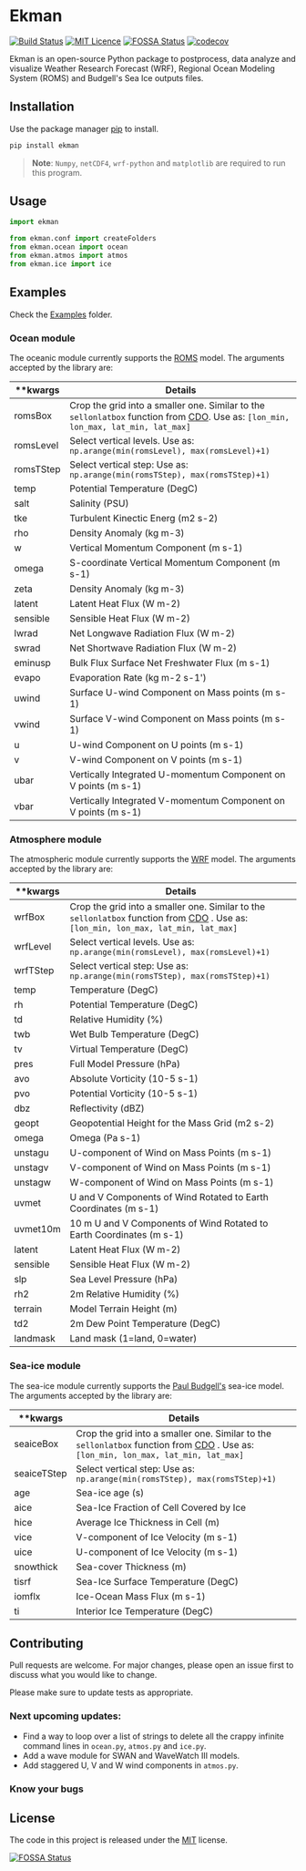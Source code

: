 # Ekman
[![Build Status](https://travis-ci.org/uesleisutil/ekman.svg?branch=main)](https://travis-ci.org/uesleisutil/ekman)
[![MIT Licence](https://badges.frapsoft.com/os/mit/mit.png?v=103)](https://opensource.org/licenses/mit-license.php)
[![FOSSA Status](https://app.fossa.com/api/projects/git%2Bgithub.com%2Fuesleisutil%2FEkman.svg?type=shield)](https://app.fossa.com/projects/git%2Bgithub.com%2Fuesleisutil%2FEkman?ref=badge_shield)
[![codecov](https://codecov.io/gh/uesleisutil/ekman/branch/main/graph/badge.svg?token=J1xWME34Fq)](https://codecov.io/gh/uesleisutil/ekman)

Ekman is an open-source Python package to postprocess, data analyze and visualize Weather Research Forecast (WRF), Regional Ocean Modeling System (ROMS) and Budgell's Sea Ice outputs files.

## Installation

Use the package manager [pip](https://pip.pypa.io/en/stable/) to install.

```bash
pip install ekman
```

> **Note**: `Numpy`, `netCDF4`, `wrf-python` and `matplotlib` are required to run this program.


## Usage

```python
import ekman

from ekman.conf import createFolders
from ekman.ocean import ocean
from ekman.atmos import atmos
from ekman.ice import ice
```

## Examples
Check the [Examples] folder.


### Ocean module

The oceanic module currently supports the [ROMS] model. The arguments accepted by the library are:

| **kwargs  | Details |
| ------    | ------ |
| romsBox   | Crop the grid into a smaller one. Similar to the `sellonlatbox` function from [CDO]. Use as: `[lon_min, lon_max, lat_min, lat_max]` |
| romsLevel | Select vertical levels. Use as: `np.arange(min(romsLevel), max(romsLevel)+1)` |
| romsTStep | Select vertical step: Use as: ` np.arange(min(romsTStep), max(romsTStep)+1)` |
| temp      | Potential Temperature (DegC) |
| salt      | Salinity (PSU) |
| tke       | Turbulent Kinectic Energ (m2 s-2)|
| rho       | Density Anomaly (kg m-3) |
| w         | Vertical Momentum Component (m s-1) |
| omega     | S-coordinate Vertical Momentum Component (m s-1) |
| zeta      | Density Anomaly (kg m-3) |
| latent    | Latent Heat Flux (W m-2) |
| sensible  | Sensible Heat Flux (W m-2) |
| lwrad     | Net Longwave Radiation Flux (W m-2) |
| swrad     | Net Shortwave Radiation Flux (W m-2) |
| eminusp   | Bulk Flux Surface Net Freshwater Flux (m s-1) |
| evapo     | Evaporation Rate (kg m-2 s-1') |
| uwind     | Surface U-wind Component on Mass points (m s-1) |
| vwind     | Surface V-wind Component on Mass points (m s-1) |
| u         | U-wind Component on U points (m s-1) |
| v         | V-wind Component on V points (m s-1) |
| ubar      | Vertically Integrated U-momentum Component on V points (m s-1) |
| vbar      | Vertically Integrated V-momentum Component on V points (m s-1) |

### Atmosphere module

The atmospheric module currently supports the [WRF] model. The arguments accepted by the library are:

| **kwargs  | Details |
| ------    | ------ |
| wrfBox   | Crop the grid into a smaller one. Similar to the `sellonlatbox` function from [CDO] . Use as: `[lon_min, lon_max, lat_min, lat_max]`  |
| wrfLevel | Select vertical levels. Use as: `np.arange(min(romsLevel), max(romsLevel)+1)` |
| wrfTStep | Select vertical step: Use as: ` np.arange(min(romsTStep), max(romsTStep)+1)` |
| temp     | Temperature (DegC) |
| rh       | Potential Temperature (DegC) |
| td       | Relative Humidity (%) |
| twb      | Wet Bulb Temperature (DegC) |
| tv       | Virtual Temperature (DegC) |
| pres     | Full Model Pressure (hPa)|
| avo      | Absolute Vorticity (10-5 s-1) |
| pvo      | Potential Vorticity (10-5 s-1) |
| dbz      | Reflectivity (dBZ) |
| geopt    | Geopotential Height for the Mass Grid (m2 s-2) |
| omega    | Omega (Pa s-1) |
| unstagu  | U-component of Wind on Mass Points (m s-1) |
| unstagv  | V-component of Wind on Mass Points (m s-1) |
| unstagw  | W-component of Wind on Mass Points (m s-1) |
| uvmet    | U and V Components of Wind Rotated to Earth Coordinates (m s-1) |
| uvmet10m | 10 m U and V Components of Wind Rotated to Earth Coordinates (m s-1) |
| latent   | Latent Heat Flux (W m-2) |
| sensible | Sensible Heat Flux (W m-2) |
| slp      | Sea Level Pressure (hPa) |
| rh2      | 2m Relative Humidity (%) |
| terrain  | Model Terrain Height (m) |
| td2      | 2m Dew Point Temperature (DegC) |
| landmask | Land mask (1=land, 0=water) |

### Sea-ice module

The sea-ice module currently supports the [Paul Budgell's] sea-ice model. The arguments accepted by the library are:

| **kwargs  | Details |
| ------    | ------ |
| seaiceBox   | Crop the grid into a smaller one. Similar to the `sellonlatbox` function from [CDO] . Use as: `[lon_min, lon_max, lat_min, lat_max]`  |
| seaiceTStep | Select vertical step: Use as: ` np.arange(min(romsTStep), max(romsTStep)+1)` |
| age     | Sea-ice age (s) |
| aice       | Sea-Ice Fraction of Cell Covered by Ice |
| hice       | Average Ice Thickness in Cell (m) |
| vice      | V-component of Ice Velocity (m s-1) |
| uice | U-component of Ice Velocity (m s-1) |
| snowthick | Sea-cover Thickness (m)|
| tisrf      | Sea-Ice Surface Temperature (DegC) |
| iomflx      |  Ice-Ocean Mass Flux (m s-1) |
| ti      |  Interior Ice Temperature (DegC) |

## Contributing
Pull requests are welcome. For major changes, please open an issue first to discuss what you would like to change.

Please make sure to update tests as appropriate.

### Next upcoming updates:
 - Find a way to loop over a list of strings to delete all the crappy infinite command lines in `ocean.py`, `atmos.py` and `ice.py`.
 - Add a wave module for SWAN and WaveWatch III models.
 - Add staggered U, V and W wind components in `atmos.py`.

### Know your bugs 


## License
The code in this project is released under the [MIT](https://choosealicense.com/licenses/mit/) license.

[![FOSSA Status](https://app.fossa.com/api/projects/git%2Bgithub.com%2Fuesleisutil%2FEkman.svg?type=large)](https://app.fossa.com/projects/git%2Bgithub.com%2Fuesleisutil%2FEkman?ref=badge_large)

[//]: # (http://stackoverflow.com/questions/4823468/store-comments-in-markdown-syntax)

[Examples]: <https://github.com/uesleisutil/ekman/tree/main/examples>
[ROMS]: <https://www.myroms.org/>
[CDO]: <https://code.mpimet.mpg.de/projects/cdo/>
[Paul Budgell's]: <https://link.springer.com/article/10.1007/s10236-005-0008-3>
[WRF]: <https://www.mmm.ucar.edu/weather-research-and-forecasting-model> 

